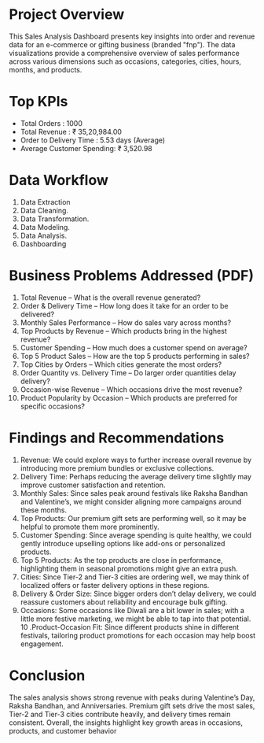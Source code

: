 # Project Overview

This Sales Analysis Dashboard presents key insights into order and revenue data for an e-commerce or gifting business (branded "fnp"). The data visualizations provide a comprehensive overview of sales performance across various dimensions such as occasions, categories, cities, hours, months, and products.

# Top KPIs
* Total Orders : 1000
* Total Revenue : ₹ 35,20,984.00
* Order to Delivery Time : 5.53 days (Average)
* Average Customer Spending: ₹ 3,520.98

# Data Workflow 
1. Data Extraction
2. Data Cleaning.
3. Data Transformation.
4. Data Modeling.
5. Data Analysis.
6. Dashboarding

# Business Problems Addressed (PDF)
1. Total Revenue – What is the overall revenue generated?
2. Order & Delivery Time – How long does it take for an order to be delivered?
3. Monthly Sales Performance – How do sales vary across months?
4. Top Products by Revenue – Which products bring in the highest revenue?
5. Customer Spending – How much does a customer spend on average?
6. Top 5 Product Sales – How are the top 5 products performing in sales?
7. Top Cities by Orders – Which cities generate the most orders?
8. Order Quantity vs. Delivery Time – Do larger order quantities delay delivery?
9. Occasion-wise Revenue – Which occasions drive the most revenue?
10. Product Popularity by Occasion – Which products are preferred for specific occasions?

# Findings and Recommendations 
1. Revenue: We could explore ways to further increase overall revenue by introducing more premium bundles or exclusive collections.
2. Delivery Time: Perhaps reducing the average delivery time slightly may improve customer satisfaction and retention.
3. Monthly Sales: Since sales peak around festivals like Raksha Bandhan and Valentine’s, we might consider aligning more campaigns around these months.
4. Top Products: Our premium gift sets are performing well, so it may be helpful to promote them more prominently.
5. Customer Spending: Since average spending is quite healthy, we could gently introduce upselling options like add-ons or personalized products.
6. Top 5 Products: As the top products are close in performance, highlighting them in seasonal promotions might give an extra push.
7. Cities: Since Tier-2 and Tier-3 cities are ordering well, we may think of localized offers or faster delivery options in these regions.
8. Delivery & Order Size: Since bigger orders don’t delay delivery, we could reassure customers about reliability and encourage bulk gifting.
9. Occasions: Some occasions like Diwali are a bit lower in sales; with a little more festive marketing, we might be able to tap into that potential.
10 .Product-Occasion Fit: Since different products shine in different festivals, tailoring product promotions for each occasion may help boost engagement.

# Conclusion
The sales analysis shows strong revenue with peaks during Valentine’s Day, Raksha Bandhan, and Anniversaries. Premium gift sets drive the most sales, Tier-2 and Tier-3 cities contribute heavily, and delivery times remain consistent. Overall, the insights highlight key growth areas in occasions, products, and customer behavior
